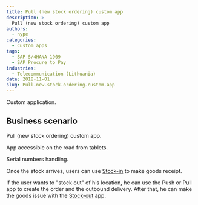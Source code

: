 ```yaml
---
title: Pull (new stock ordering) custom app
description: >
  Pull (new stock ordering) custom app
authors:
  - nype
categories:
  - Custom apps
tags:
  - SAP S/4HANA 1909
  - SAP Procure to Pay 
industries:
  - Telecommunication (Lithuania)
date: 2018-11-01
slug: Pull-new-stock-ordering-custom-app
---
```


<!-- more -->

Custom application. 

## Business scenario

Pull (new stock ordering) custom app.

App accessible on the road from tablets.

Serial numbers handling.

Once the stock arrives, users can use [Stock-in](https://npe.cm/projects/stock-in-material-movements-custom-app) to make goods receipt. 

If the user wants to "stock out" of his location, he can use the Push or Pull app to create the order and the outbound delivery. After that, he can make the goods issue with the [Stock-out](https://npe.cm/projects/stock-out-material-movements-custom-app) app.







